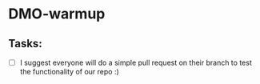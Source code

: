 # DMO-warmup

## Tasks:
- [ ] I suggest everyone will do a simple pull request on their branch to test the functionality of our repo :)
